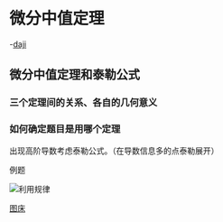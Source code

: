 # 微分中值定理

-[daji](wei-fen-zhong-zhi-ding-li.md#微分中值定理和泰勒公式)

## 微分中值定理和泰勒公式

### 三个定理间的关系、各自的几何意义

### 如何确定题目是用哪个定理

出现高阶导数考虑泰勒公式。（在导数信息多的点泰勒展开）

例题

![&#x5229;&#x7528;&#x89C4;&#x5F8B;](https://s1.ax1x.com/2020/04/27/JRIXB8.png)

[图床](https://imgchr.com/)

